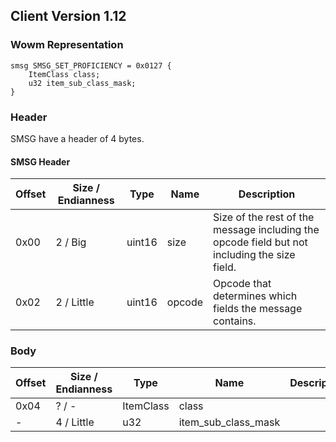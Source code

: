 ## Client Version 1.12

### Wowm Representation
```rust,ignore
smsg SMSG_SET_PROFICIENCY = 0x0127 {
    ItemClass class;    
    u32 item_sub_class_mask;    
}
```
### Header
SMSG have a header of 4 bytes.

#### SMSG Header
| Offset | Size / Endianness | Type   | Name   | Description |
| ------ | ----------------- | ------ | ------ | ----------- |
| 0x00   | 2 / Big           | uint16 | size   | Size of the rest of the message including the opcode field but not including the size field.|
| 0x02   | 2 / Little        | uint16 | opcode | Opcode that determines which fields the message contains.|
### Body
| Offset | Size / Endianness | Type | Name | Description |
| ------ | ----------------- | ---- | ---- | ----------- |
| 0x04 | ? / - | ItemClass | class |  |
| - | 4 / Little | u32 | item_sub_class_mask |  |
